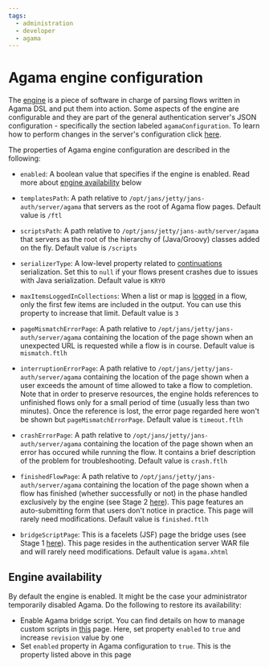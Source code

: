 ```yaml
---
tags:
  - administration
  - developer
  - agama
---
```


# Agama engine configuration

The [engine](README.md#agama-engine) is a piece of software in charge of parsing flows written in Agama DSL and put them into action. Some aspects of the engine are configurable and they are part of the general authentication server's JSON configuration - specifically the section labeled `agamaConfiguration`. To learn how to perform changes in the server's configuration click [here](../../config-guide/jans-cli/im/im-jans-authorization-server.md).

The properties of Agama engine configuration are described in the following:

- `enabled`: A boolean value that specifies if the engine is enabled. Read more about [engine availability](#engine-availability) below 

- `templatesPath`: A path relative to `/opt/jans/jetty/jans-auth/server/agama` that servers as the root of Agama flow pages. Default value is `/ftl`

- `scriptsPath`: A path relative to `/opt/jans/jetty/jans-auth/server/agama` that servers as the root of the hierarchy of (Java/Groovy) classes added on the fly. Default value is `/scripts`

- `serializerType`: A low-level property related to [continuations](./hello-world-closer.md#stage-2) serialization. Set this to `null` if your flows present crashes due to issues with Java serialization. Default value is `KRYO`

- `maxItemsLoggedInCollections`: When a list or map is [logged](./dsl.md#logging) in a flow, only the first few items are included in the output. You can use this property to increase that limit. Default value is `3`

- `pageMismatchErrorPage`: A path relative to `/opt/jans/jetty/jans-auth/server/agama` containing the location of the page shown when an unexpected URL is requested while a flow is in course. Default value is `mismatch.ftlh`

- `interruptionErrorPage`: A path relative to `/opt/jans/jetty/jans-auth/server/agama` containing the location of the page shown when a user exceeds the amount of time allowed to take a flow to completion. Note that in order to preserve resources, the engine holds references to unfinished flows only for a small period of time (usually less than two minutes). Once the reference is lost, the error page regarded here won't be shown but `pageMismatchErrorPage`. Default value is `timeout.ftlh`

- `crashErrorPage`: A path relative to `/opt/jans/jetty/jans-auth/server/agama` containing the location of the page shown when an error has occured while running the flow. It contains a brief description of the problem for troubleshooting. Default value is `crash.ftlh`

- `finishedFlowPage`:  A path relative to `/opt/jans/jetty/jans-auth/server/agama` containing the location of the page shown when a flow has finished (whether successfully or not) in the phase handled exclusively by the engine (see Stage 2 [here](./hello-world-closer.md)). This page features an auto-submitting form that users don't notice in practice. This page will rarely need modifications. Default value is `finished.ftlh`

- `bridgeScriptPage`: This is a facelets (JSF) page the bridge uses (see Stage 1 [here](./hello-world-closer.md)). This page resides in the authentication server WAR file and will rarely need modifications. Default value is `agama.xhtml`

<!--
- `defaultResponseHeaders`: A JSON object : {
            "Expires": "0"
        }-->
        
## Engine availability

By default the engine is enabled. It might be the case your administrator temporarily disabled Agama. Do the following to restore its availability:

- Enable Agama bridge script. You can find details on how to manage custom scripts in [this](../../config-guide/jans-cli/im/im-custom-scripts.md) page. Here, set property `enabled` to `true` and increase `revision` value by one
- Set `enabled` property in Agama configuration to `true`. This is the property listed above in this page

